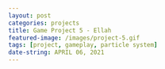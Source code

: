 ```yaml
---
layout: post
categories: projects
title: Game Project 5 - Ellah
featured-image: /images/project-5.gif
tags: [project, gameplay, particle system]
date-string: APRIL 06, 2021
---
```


